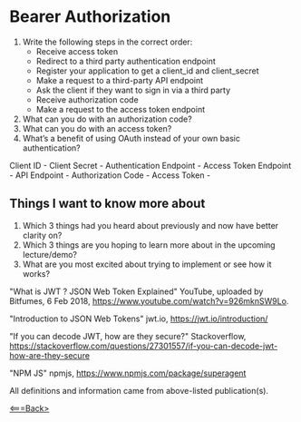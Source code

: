 # Bearer Authorization

1. Write the following steps in the correct order:
    - Receive access token
    - Redirect to a third party authentication endpoint
    - Register your application to get a client_id and client_secret
    - Make a request to a third-party API endpoint
    - Ask the client if they want to sign in via a third party
    - Receive authorization code
    - Make a request to the access token endpoint
2. What can you do with an authorization code?
3. What can you do with an access token?
4. What’s a benefit of using OAuth instead of your own basic authentication?

Client ID - 
Client Secret - 
Authentication Endpoint - 
Access Token Endpoint - 
API Endpoint - 
Authorization Code - 
Access Token - 
## Things I want to know more about

1. Which 3 things had you heard about previously and now have better clarity on?
2. Which 3 things are you hoping to learn more about in the upcoming lecture/demo?
3. What are you most excited about trying to implement or see how it works?

"What is JWT ? JSON Web Token Explained" YouTube, uploaded by Bitfumes, 6 Feb 2018, <https://www.youtube.com/watch?v=926mknSW9Lo>.

"Introduction to JSON Web Tokens" jwt.io, <https://jwt.io/introduction/>

"If you can decode JWT, how are they secure?" Stackoverflow, <https://stackoverflow.com/questions/27301557/if-you-can-decode-jwt-how-are-they-secure>

"NPM JS" npmjs, <https://www.npmjs.com/package/superagent>


All definitions and information came from above-listed publication(s).

[<===Back>](README.md)
